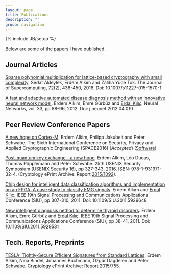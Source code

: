 ```yaml
---
layout: page
title: Publications
description: ""
group: navigation
---
```

{% include JB/setup %}

Below are some of the papers I have published.

## Journal Articles

[Sparse polynomial multiplication for lattice-based cryptography with small complexity][smlb]. Sedat Akleylek, Erdem Alkım and Zaliha Yüce Tok. The Journal of Supercomputing, 72(2), 438-450, 2016. Doi: 10.1007/s11227-015-1570-1


[A fast and adaptive automated disease diagnosis method with an innovative neural network model][nn1]. Erdem Alkım, Emre Gürbüz and [Erdal Kılıç][ekilic]. Neural Networks, vol. 33, pp 88-96, 2012. Doi: j.neunet.2012.04.010

## Peer Review Conference Papers

[A new hope on Cortex-M][newhopearm]. Erdem Alkim, Philipp Jakubeit and Peter Schwabe. The Sixth International Conference on Security, Privacy and Applied Cryptographic Engineering (SPACE2016) (_Accepted_) ([Software][newhopearmcodes])

[Post-quantum key exchange - a new hope][newhope]. Erdem Alkim, Léo Ducas, Thomas Pöpplemann and Peter Schwabe. 25th USENIX Security Symposium (USENIX Security 16), pp 327-343, 2016. ISBN: 978-1-931971-32-4. (Cryptology ePrint Archive: Report [2015/1092][newhopeiacr]).

[Chip design for intelligent data classification algorithms and implementation on an FPGA: A case study to classify EMG signals][siu1]. Erdem Alkım and [Erdal Kılıç][ekilic]. IEEE 19th Signal Processing and Communications Applications Conference (SIU), pp 307-310, 2011. Doi: 10.1109/SIU.2011.5929648

[New intelligent diagnosis nethod to determine thyroid disorders][siu2]. Erdem Alkım, Emre Gürbüz and [Erdal Kılıç][ekilic]. IEEE 19th Signal Processing and Communications Applications Conference (SIU), pp 38-41, 2011. Doi: 10.1109/SIU.2011.5929581

## Tech. Reports, Preprints

[TESLA: Tightly-Secure Efficient Signatures from Standard Lattices][tesla]. Erdem Alkim, Nina Bindel, Johannes Buchmann, Özgür Dagdelen and Peter Schwabe. Cryptology ePrint Archive: Report 2015/755.


[ekilic]:http://ilkadim.omu.edu.tr/~ekilic/
[smlb]:http://dx.doi.org/10.1007/s11227-015-1570-1
[nn1]:http://dx.doi.org/10.1016/j.neunet.2012.04.010
[siu1]:http://dx.doi.org/10.1109/SIU.2011.5929648
[siu2]:http://dx.doi.org/10.1109/SIU.2011.5929581
[tesla]:https://eprint.iacr.org/2015/755
[newhope]:https://www.usenix.org/system/files/conference/usenixsecurity16/sec16_paper_alkim.pdf
[newhopeiacr]:https://eprint.iacr.org/2015/1092
[newhopearm]:http://ia.cr/2016/758
[newhopearmcodes]:https://github.com/erdemalkim/newhopearm
